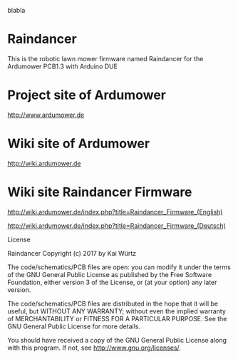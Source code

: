 blabla

# Raindancer

This is the robotic lawn mower firmware named Raindancer for the Ardumower PCB1.3 with Arduino DUE

# Project site of Ardumower

http://www.ardumower.de

# Wiki site of Ardumower

http://wiki.ardumower.de

# Wiki site Raindancer Firmware

http://wiki.ardumower.de/index.php?title=Raindancer_Firmware_(English)

http://wiki.ardumower.de/index.php?title=Raindancer_Firmware_(Deutsch)

License

Raindancer Copyright (c) 2017 by Kai Würtz


The code/schematics/PCB files are open: you can modify it under the terms of the GNU General Public License as published by the Free Software Foundation, either version 3 of the License, or (at your option) any later version.

The code/schematics/PCB files are distributed in the hope that it will be useful, but WITHOUT ANY WARRANTY; without even the implied warranty of MERCHANTABILITY or FITNESS FOR A PARTICULAR PURPOSE. See the GNU General Public License for more details.

You should have received a copy of the GNU General Public License along with this program. If not, see http://www.gnu.org/licenses/.

